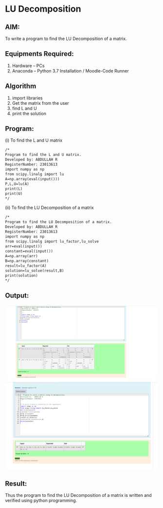 # LU Decomposition 

## AIM:
To write a program to find the LU Decomposition of a matrix.

## Equipments Required:
1. Hardware – PCs
2. Anaconda – Python 3.7 Installation / Moodle-Code Runner

## Algorithm
1. import libraries
2. Get the matrix from the user
3. find L and U
4. print the solution

## Program:
(i) To find the L and U matrix
```
/*
Program to find the L and U matrix.
Developed by: ABDULLAH R
RegisterNumber: 23013613
import numpy as np
from scipy.linalg import lu
A=np.array(eval(input()))
P,L,U=lu(A)
print(L)
print(U)
*/
```
(ii) To find the LU Decomposition of a matrix
```
/*
Program to find the LU Decomposition of a matrix.
Developed by: ABDULLAH R
RegisterNumber: 23013613
import numpy as np
from scipy.linalg import lu_factor,lu_solve
arr=eval(input())
constant=eval(input())
A=np.array(arr)
B=np.array(constant)
result=lu_factor(A)
solution=lu_solve(result,B)
print(solution)
*/
```

## Output:
![Alt text](<Screenshot 2023-12-24 225255.png>)
![Alt text](<Screenshot 2023-12-24 225313.png>)


## Result:
Thus the program to find the LU Decomposition of a matrix is written and verified using python programming.

